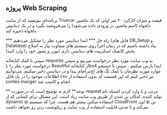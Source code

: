پروژه Web Scraping
---

برنامه‌ای بنویسید که از سایت Truecar قیمت و میزان کارکرد ۲۰ نفر اولی که یک ماشین دلخواه (اسم ماشین در ورودی داده می‌شود) را می‌فروشند بگیرد و در یک دیتابیس دلخواه ذخیره کند.


*** راه حل ***
ابتدا دیتابیس مورد نظر را تشکیل می‌دهیم (فایل های DB_Setup و Database)
بیاد داشته باشیم که در زمان اجرا روی سیستم های متفاوت نیاز به اصلاح بخش کانفیک اسکریپت های دیتابیس داری (یوزر و پسور خود را وارد کنید)

 سپس با کمک کتابخانه requstes به وب سایت مورد نظر درخواست میزنیم و سپس درخواست مورد نظر را با Beautiful از کتابخانهbs4 ابتدا پارس میکنیم .
سپس با جستجو موارد مورند نظرمان با کمک تگ های اچ‌تی‌ام‌ای پیدا و در دیتابیس ذخیر میکنیم.
می‌توانیم اطلاعات موجود را در یک فایل csv نیز ذخیر کنیم که این قسمت کد بدون استفاده از contex manger انجام و کامنت شد.

** توجه**
لازم به توضیح است که در صورت request مرتب و یا وارد کردن اشتباه نام تولید کننده، امکان بن شدن از طریق وب سایت زیاد است. 
این مشکل برای کسانی که از dynamic ip استفاده میکنن بیشتر هم هست. چرا که سیستم CloudFront اون ip بن می‌کند  و تا مدتی قابلیت استفاده از وب سایت و ریکوئست زدن رو نخواهد داشت.